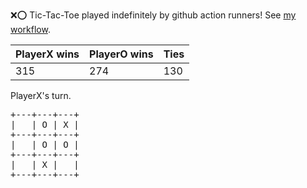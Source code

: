 :x::o: Tic-Tac-Toe played indefinitely by github action runners! See [my workflow](.github/workflows/play.yaml).

|PlayerX wins|PlayerO wins|Ties|
|-|-|-|
|315|274|130|

PlayerX's turn.

<pre>
+---+---+---+
|   | O | X |
+---+---+---+
|   | O | O |
+---+---+---+
|   | X |   |
+---+---+---+
</pre>